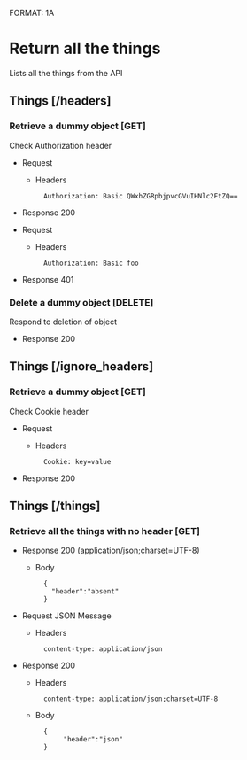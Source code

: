 FORMAT: 1A

# Return all the things
Lists all the things from the API

## Things [/headers]

### Retrieve a dummy object [GET]
Check Authorization header

+ Request

    + Headers

            Authorization: Basic QWxhZGRpbjpvcGVuIHNlc2FtZQ==

+ Response 200

+ Request

    + Headers

            Authorization: Basic foo

+ Response 401

### Delete a dummy object [DELETE]
Respond to deletion of object

+ Response 200


## Things [/ignore_headers]

### Retrieve a dummy object [GET]
Check Cookie header

+ Request

    + Headers

            Cookie: key=value

+ Response 200

## Things [/things]

### Retrieve all the things with no header [GET]

+ Response 200 (application/json;charset=UTF-8)

    + Body

            {
              "header":"absent"
            }

+ Request JSON Message

    + Headers

            content-type: application/json


+ Response 200

    + Headers

            content-type: application/json;charset=UTF-8

    + Body

            {
                 "header":"json"
            }
